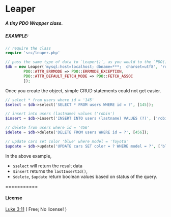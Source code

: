 # Leaper

##### A tiny PDO Wrapper class.

##### EXAMPLE: 
```` php
// require the class
require 'src/leaper.php'

// pass the same type of data to `Leaper()`, as you would to the `PDO()` object. 
$db = new Leaper('mysql:host=localhost; dbname=***;  charset=utf8', 'root', 'test',  [
		PDO::ATTR_ERRMODE => PDO::ERRMODE_EXCEPTION,
		PDO::ATTR_DEFAULT_FETCH_MODE => PDO::FETCH_ASSOC 
		]);
````
Once you create the object, simple CRUD statements could not get easier. 
```` php
// select * from users where id = '145'
$select = $db->select('SELECT * FROM users WHERE id = ?', [145]);

// insert into users (lastname) values ('robin')
$insert = $db->insert('INSERT INTO users (lastname) VALUES (?)', ['robin']);

// delete from users where id = '456'
$delete = $db->delete('DELETE FROM users WHERE id = ?', [456]);

// update cars set color 'blue' where model = 'Toyota'
$update = $db->update('UPDATE cars SET color = ? WHERE model = ?', ['blue', 'Toyota']);
````
In the above example, 
 - `$select` will return the result data
 - `$insert` returns the `lastInsertId()`,
 - `$delete`, `$update` return boolean values based on status of the query.

===========
#### License  
[Luke 3:11](http://www.kingjamesbibleonline.org/Luke-3-11/) ( Free; No license! )

